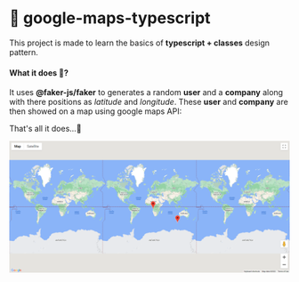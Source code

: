 # 📌 google-maps-typescript

This project is made to learn the basics of **typescript + classes** design pattern.

#### What it does 🤔?

It uses **@faker-js/faker** to generates a random **user** and a **company** along with there positions as _latitude_ and _longitude_. These **user** and **company** are then showed on a map using google maps API:

That's all it does...🙂

![map](./assets//main.png)
